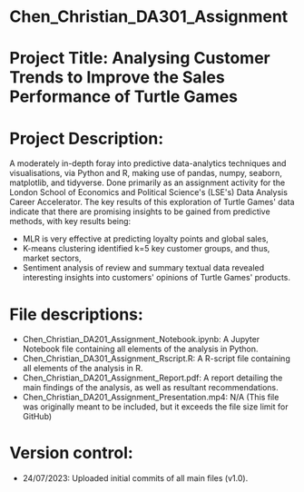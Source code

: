 # Chen_Christian_DA301_Assignment

# Project Title: Analysing Customer Trends to Improve the Sales Performance of Turtle Games

# Project Description:
A moderately in-depth foray into predictive data-analytics techniques and visualisations, via Python and R, making use of pandas, numpy, seaborn, matplotlib, and tidyverse. Done primarily as an assignment activity for the London School of Economics and Political Science's (LSE's) Data Analysis Career Accelerator. The key results of this exploration of Turtle Games' data indicate that there are promising insights to be gained from predictive methods, with key results being: 
- MLR is very effective at predicting loyalty points and global sales,
- K-means clustering identified k=5 key customer groups, and thus, market sectors,
- Sentiment analysis of review and summary textual data revealed interesting insights into customers' opinions of Turtle Games' products.

# File descriptions:
- Chen_Christian_DA201_Assignment_Notebook.ipynb: A Jupyter Notebook file containing all elements of the analysis in Python.
- Chen_Christian_DA301_Assignment_Rscript.R: A R-script file containing all elements of the analysis in R.
- Chen_Christian_DA201_Assignment_Report.pdf: A report detailing the main findings of the analysis, as well as resultant recommendations.
- Chen_Christian_DA201_Assignment_Presentation.mp4: N/A (This file was originally meant to be included, but it exceeds the file size limit for GitHub)

# Version control:
- 24/07/2023: Uploaded initial commits of all main files (v1.0).
